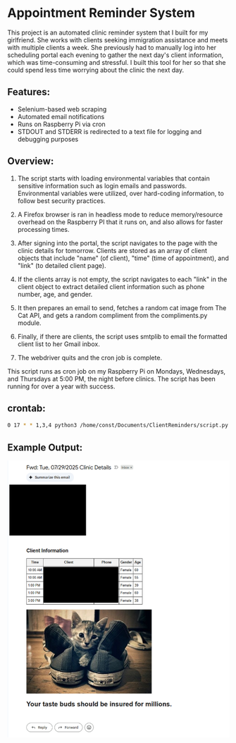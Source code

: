 # Appointment Reminder System

This project is an automated clinic reminder system that I built for my girlfriend. She works with clients seeking immigration assistance and meets with multiple clients a week. She previously had to manually log into her scheduling portal each evening to gather the next day's client information, which was time-consuming and stressful. I built this tool for her so that she could spend less time worrying about the clinic the next day.

## Features:
- Selenium-based web scraping
- Automated email notifications
- Runs on Raspberry Pi via cron
- STDOUT and STDERR is redirected to a text file for logging and debugging purposes

## Overview:

1. The script starts with loading environmental variables that contain sensitive information such as login emails and passwords. Environmental variables were utilized, over hard-coding information, to follow best security practices.

2. A Firefox browser is ran in headless mode to reduce memory/resource overhead on the Raspberry PI that it runs on, and also allows for faster processing times.

3. After signing into the portal, the script navigates to the page with the clinic details for tomorrow. Clients are stored as an array of client objects that include "name" (of client), "time" (time of appointment), and "link" (to detailed client page).

4. If the clients array is not empty, the script navigates to each "link" in the client object to extract detailed client information such as phone number, age, and gender.

5. It then prepares an email to send, fetches a random cat image from The Cat API, and gets a random compliment from the compliments.py module.

6. Finally, if there are clients, the script uses smtplib to email the formatted client list to her Gmail inbox.

7. The webdriver quits and the cron job is complete.

This script runs as cron job on my Raspberry Pi on Mondays, Wednesdays, and Thursdays at 5:00 PM, the night before clinics. The script has been running for over a year with success. 

## crontab:
```bash
0 17 * * 1,3,4 python3 /home/const/Documents/ClientReminders/script.py >> /home/const/cron_log.txt 2>&1
```

## Example Output:
![alt text](ExampleOutput.png)